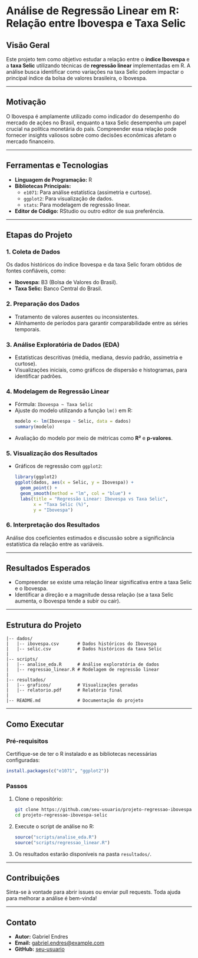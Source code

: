 # Análise de Regressão Linear em R: Relação entre Ibovespa e Taxa Selic

## Visão Geral
Este projeto tem como objetivo estudar a relação entre o **índice Ibovespa** e a **taxa Selic** utilizando técnicas de **regressão linear** implementadas em R. A análise busca identificar como variações na taxa Selic podem impactar o principal índice da bolsa de valores brasileira, o Ibovespa.

---

## Motivação
O Ibovespa é amplamente utilizado como indicador do desempenho do mercado de ações no Brasil, enquanto a taxa Selic desempenha um papel crucial na política monetária do país. Compreender essa relação pode fornecer insights valiosos sobre como decisões econômicas afetam o mercado financeiro.

---

## Ferramentas e Tecnologias
- **Linguagem de Programação:** R
- **Bibliotecas Principais:**
  - `e1071`: Para análise estatística (assimetria e curtose).
  - `ggplot2`: Para visualização de dados.
  - `stats`: Para modelagem de regressão linear.
- **Editor de Código:** RStudio ou outro editor de sua preferência.

---

## Etapas do Projeto

### 1. **Coleta de Dados**
Os dados históricos do índice Ibovespa e da taxa Selic foram obtidos de fontes confiáveis, como:
- **Ibovespa:** B3 (Bolsa de Valores do Brasil).
- **Taxa Selic:** Banco Central do Brasil.

### 2. **Preparação dos Dados**
- Tratamento de valores ausentes ou inconsistentes.
- Alinhamento de períodos para garantir comparabilidade entre as séries temporais.

### 3. **Análise Exploratória de Dados (EDA)**
- Estatísticas descritivas (média, mediana, desvio padrão, assimetria e curtose).
- Visualizações iniciais, como gráficos de dispersão e histogramas, para identificar padrões.

### 4. **Modelagem de Regressão Linear**
- Fórmula: `Ibovespa ~ Taxa Selic`
- Ajuste do modelo utilizando a função `lm()` em R:
  ```R
  modelo <- lm(Ibovespa ~ Selic, data = dados)
  summary(modelo)
  ```
- Avaliação do modelo por meio de métricas como **R²** e **p-valores**.

### 5. **Visualização dos Resultados**
- Gráficos de regressão com `ggplot2`:
  ```R
  library(ggplot2)
  ggplot(dados, aes(x = Selic, y = Ibovespa)) +
    geom_point() +
    geom_smooth(method = "lm", col = "blue") +
    labs(title = "Regressão Linear: Ibovespa vs Taxa Selic",
         x = "Taxa Selic (%)",
         y = "Ibovespa")
  ```

### 6. **Interpretação dos Resultados**
Análise dos coeficientes estimados e discussão sobre a significância estatística da relação entre as variáveis.

---

## Resultados Esperados
- Compreender se existe uma relação linear significativa entre a taxa Selic e o Ibovespa.
- Identificar a direção e a magnitude dessa relação (se a taxa Selic aumenta, o Ibovespa tende a subir ou cair).

---

## Estrutura do Projeto
```
|-- dados/
|   |-- ibovespa.csv       # Dados históricos do Ibovespa
|   |-- selic.csv          # Dados históricos da taxa Selic
|
|-- scripts/
|   |-- analise_eda.R      # Análise exploratória de dados
|   |-- regressao_linear.R # Modelagem de regressão linear
|
|-- resultados/
|   |-- graficos/          # Visualizações geradas
|   |-- relatorio.pdf      # Relatório final
|
|-- README.md              # Documentação do projeto
```

---

## Como Executar

### Pré-requisitos
Certifique-se de ter o R instalado e as bibliotecas necessárias configuradas:
```R
install.packages(c("e1071", "ggplot2"))
```

### Passos
1. Clone o repositório:
   ```bash
   git clone https://github.com/seu-usuario/projeto-regressao-ibovespa-selic.git
   cd projeto-regressao-ibovespa-selic
   ```

2. Execute o script de análise no R:
   ```R
   source("scripts/analise_eda.R")
   source("scripts/regressao_linear.R")
   ```

3. Os resultados estarão disponíveis na pasta `resultados/`.

---

## Contribuições
Sinta-se à vontade para abrir issues ou enviar pull requests. Toda ajuda para melhorar a análise é bem-vinda!

---

## Contato
- **Autor:** Gabriel Endres
- **Email:** gabriel.endres@example.com
- **GitHub:** [seu-usuario](https://github.com/seu-usuario)

